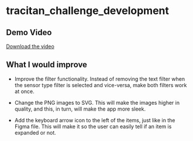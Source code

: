 # tracitan_challenge_development

## Demo Video
[Download the video](screen_recording.mp4)

## What I would improve

- Improve the filter functionality. Instead of removing the text filter when the sensor type filter is selected and vice-versa, make both filters work at once.

- Change the PNG images to SVG. This will make the images higher in quality, and this, in turn, will make the app more sleek.

- Add the keyboard arrow icon to the left of the items, just like in the Figma file. This will make it so the user can easily tell if an item is expanded or not. 


